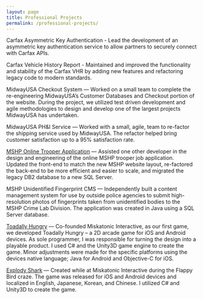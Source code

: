 ```yaml
---
layout: page
title: Professional Projects
permalink: /professional-projects/
---
```


Carfax Asymmetric Key Authentication - Lead the development of an asymmetric key authentication service to allow partners to securely connect with Carfax APIs.

Carfax Vehicle History Report - Maintained and improved the functionality and stability of the Carfax VHR by adding new features and refactoring legacy code to modern standards.

MidwayUSA Checkout System — Worked on a small team to complete the re-engineering MidwayUSA’s Customer Databases and Checkout portion of the website. During the project, we utilized test driven development and agile methodologies to design and develop one of the largest projects MidwayUSA has undertaken.

MidwayUSA PH&I Service —  Worked with a small, agile, team to re-factor the shipping service used by MidwayUSA. The refactor helped bring customer satisfaction up to a 95% satisfaction rate.

[MSHP Online Trooper Application](https://www.mshp.dps.missouri.gov/PN30Web/app/applicantInstructions) — Assisted one other developer in the design and engineering of the online MSHP trooper job application. Updated the front-end to match the new MSHP website layout, re-factored the back-end to be more efficient and easier to scale, and migrated the legacy DB2 database to a new SQL Server.

MSHP Unidentified Fingerprint CMS — Independently built a content management system for use by outside police agencies to submit high-resolution photos of fingerprints taken from unidentified bodies to the MSHP Crime Lab Division. The application was created in Java using a SQL Server database.

[Toadally Hungry](https://itunes.apple.com/us/app/toadally-hungry/id605647660?mt=8) — Co-founded Miskatonic Interactive, as our first game, we developed Toadally Hungry – a 2D arcade game for iOS and Android devices. As sole programmer, I was responsible for turning the design into a playable product. I used C# and the Unity3D game engine to create the game. Minor adjustments were made for the specific platforms using the devices native language; Java for Android and Objective-C for iOS.

[Explody Shark](https://itunes.apple.com/us/app/explody-shark/id826274111?mt=8) — Created while at Miskatonic Interactive during the Flappy Bird craze. The game was released for iOS and Android devices and localized in English, Japanese, Korean, and Chinese. I utilized C# and Unity3D to create the game.

